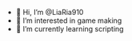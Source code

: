 - 👋 Hi, I’m @LiaRia910
- 👀 I’m interested in game making
- 🌱 I’m currently learning scripting

<!---
LiaRia910/LiaRia910 is a ✨ special ✨ repository because its `README.md` (this file) appears on your GitHub profile.
You can click the Preview link to take a look at your changes.
--->
